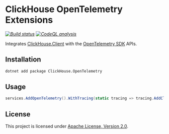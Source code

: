﻿# ClickHouse OpenTelemetry Extensions

_[![Build status](https://github.com/smbecker/ClickHouse.DataSource/actions/workflows/ci.yaml/badge.svg?branch=main)](https://github.com/smbecker/ClickHouse.DataSource/actions/workflows/ci.yaml)_
_[![CodeQL analysis](https://github.com/smbecker/ClickHouse.DataSource/actions/workflows/codeql.yaml/badge.svg?branch=main)](https://github.com/smbecker/ClickHouse.DataSource/actions/workflows/codeql.yaml)_

Integrates [ClickHouse.Client](https://github.com/DarkWanderer/ClickHouse.Client/) with the [OpenTelemetry SDK](https://github.com/open-telemetry/opentelemetry-dotnet) APIs.

## Installation

```sh
dotnet add package ClickHouse.OpenTelemetry
```

## Usage

```c#
services.AddOpenTelemetry().WithTracing(static tracing => tracing.AddClickHouse());
```

## License

This project is licensed under [Apache License, Version 2.0](https://apache.org/licenses/LICENSE-2.0).
